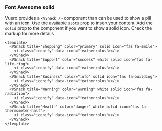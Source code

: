### Font Awesome solid

Vuero provides a `<VSnack />` component than can be used to show
a pill with an icon. Use the available `slots` prop to insert your content.
Add the `solid` prop to the component if you want to show
a solid icon. Check the markup for more details.

<!--code-->

```vue
<template>
  <VSnack title="Shopping" color="primary" solid icon="fas fa-smile">
    <i class="iconify" data-icon="feather:plus"></i>
  </VSnack>
  <VSnack title="Support" color="success" white solid icon="fas fa-life-ring">
    <i class="iconify" data-icon="feather:plus"></i>
  </VSnack>
  <VSnack title="Business" color="info" solid icon="fas fa-building">
    <i class="iconify" data-icon="feather:plus"></i>
  </VSnack>
  <VSnack title="Warning" color="warning" white solid icon="fas fa-radiation">
    <i class="iconify" data-icon="feather:plus"></i>
  </VSnack>
  <VSnack title="Health" color="danger" white solid icon="fas fa-thermometer-half">
    <i class="iconify" data-icon="feather:plus"></i>
  </VSnack>
</template>
```

<!--/code-->

<!--example-->

<div class="snacks">
  <VSnack title="Shopping" color="primary" solid icon="fas fa-smile">
    <i class="iconify" data-icon="feather:plus"></i>
  </VSnack>
  <VSnack title="Support" color="success" white solid icon="fas fa-life-ring">
    <i class="iconify" data-icon="feather:plus"></i>
  </VSnack>
  <VSnack title="Business" color="info" solid icon="fas fa-building">
    <i class="iconify" data-icon="feather:plus"></i>
  </VSnack>
  <VSnack title="Warning" color="warning" white solid icon="fas fa-radiation">
    <i class="iconify" data-icon="feather:plus"></i>
  </VSnack>
  <VSnack title="Health" color="danger" white solid icon="fas fa-thermometer-half">
    <i class="iconify" data-icon="feather:plus"></i>
  </VSnack>
</div>

<!--/example-->
